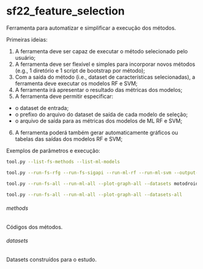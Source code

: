 # sf22_feature_selection

Ferramenta para automatizar e simplificar a execução dos métodos.

Primeiras ideias:
1. A ferramenta deve ser capaz de executar o método selecionado pelo usuário;
2. A ferramenta deve ser flexível e simples para incorporar novos métodos (e.g., 1 diretório e 1 script de bootstrap por método);
3. Com a saída do método (i.e., dataset de características selecionadas), a ferramenta deve executar os modelos RF e SVM;
4. A ferramenta irá apresentar o resultado das métricas dos modelos;
5. A ferramenta deve permitir especificar: 
- o dataset de entrada;
- o prefixo do arquivo do dataset de saída de cada modelo de seleção;
- o arquivo de saída para as métricas dos modelos de ML RF e SVM;

6. A ferramenta poderá também gerar automaticamente gráficos ou tabelas das saídas dos modelos RF e SVM;

Exemplos de parâmetros e execução:

```bash
tool.py --list-fs-methods --list-ml-models

tool.py --run-fs-rfg --run-fs-sigapi --run-ml-rf --run-ml-svm --output-fs-rfg rfg.csv --output-fs-sigapi sigapi.csv --output-ml-rf rf.csv --output-ml-svm svm.csv --plot-graph-all --dataset motodroid.csv 

tool.py --run-fs-all --run-ml-all --plot-graph-all --datasets motodroid.csv androcrawl.csv drebin215.csv

tool.py --run-fs-all --run-ml-all --plot-graph-all --datasets-all
```

###### methods
Códigos dos métodos.

###### datasets 
Datasets construídos para o estudo.

